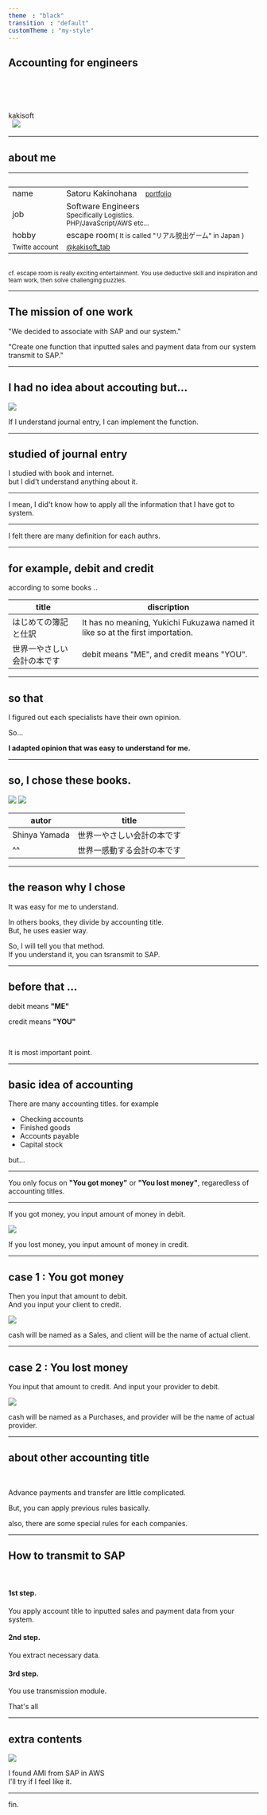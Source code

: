 ```yaml
---
theme　: "black"
transition　: "default"
customTheme : "my-style"
---
```

## Accounting for engineers

<br>
<br>
<br>
<br>
kakisoft
<br>
&nbsp;&nbsp;<img src="./assets/kakisoft_log
.png" style="max-width: 10%;">

---

## about me

&nbsp;  |  &nbsp;
-------------|---------------
name       | Satoru Kakinohana &nbsp;&nbsp;&nbsp;<small><a href="https://kakisoft-portfolio-v2.netlify.com/">portfolio</a></small>
job        | Software Engineers<br><small>Specifically Logistics.<br>PHP/JavaScript/AWS etc...</small>  
hobby      | escape room<small>( It is called "リアル脱出ゲーム" in Japan )</small>  
<small>Twitte account</small> | <small>[@kakisoft_tab](https://twitter.com/kakisoft_tab)</small>

<br>

<small>
cf. escape room is really exciting entertainment.  
You use deductive skill and inspiration and team work, then solve challenging puzzles.</small>

---

## The mission of one work

"We decided to associate with SAP and our system."  

"Create one function that inputted sales and payment data from our system transmit to SAP."  

---

## I had no idea about accouting but...  

<img src="./assets/001.png" style="max-width: 60%;">  

If I understand journal entry, I can implement the function.  

---

## studied of journal entry

I studied with book and internet.   
but I did't understand anything about it.  

---

I mean, I did't know how to apply all the information that I have got to system.  

---

I felt there are many definition for each authrs.  

---

## for example, debit and credit

according to some books ..

title | discription
-------------|---------------
はじめての簿記と仕訳       | It has no meaning, Yukichi Fukuzawa named it like so at the first importation.  
世界一やさしい会計の本です           | debit means "ME", and credit means "YOU".  


---

## so that

I figured out each specialists have their own opinion.  

So...  

**I adapted opinion that was easy to understand for me.**  

---

## so, I chose these books.

<img src="./assets/002.png" style="max-width: 20%;">  
<img src="./assets/003.png" style="max-width: 20%;">  

autor | title
-------------|---------------
Shinya Yamada       | 世界一やさしい会計の本です
^^           | 世界一感動する会計の本です

---

## the reason why I chose

It was easy for me to understand.  

In others books, they divide by accounting title.  
But, he uses easier way.  

So, I will tell you that method.  
If you understand it, you can tsransmit to SAP.  

---

## before that ...

debit means **"ME"**  

credit means **"YOU"**  

<br>

It is most important point.  

---

## basic idea of accounting

There are many accounting titles.
for example  

 * Checking accounts
 * Finished goods
 * Accounts payable
 * Capital stock

but...  

---

You only focus on **"You got money"** or **"You lost money"**, regaredless of accounting titles.  

---

If you got money, you input amount of money in debit.  

<img src="./assets/004.png">  

If you lost money, you input amount of money in credit.  

---

## case 1 : You got money  

Then you input that amount to debit.  
And you input your client to credit.  

<img src="./assets/005.png">  

cash will be named as a Sales,
and client will be the name of actual client.  

---

## case 2 : You lost money  

You input that amount to credit.
And input your provider to debit.

<img src="./assets/006.png">  

cash will be named as a Purchases,
and provider will be the name of actual provider.

---

## about other accounting title

<br>

Advance payments and transfer are little complicated.  

But, you can apply previous rules basically.  

also, there are some special rules for each companies.  

---

## How to transmit to SAP

<br>

#### 1st step.
You apply account title to inputted sales and payment data from your system.  

#### 2nd step.
You extract necessary data.  

#### 3rd step.
You use transmission module.  


That's all  

---

## extra contents

<img src="./assets/007.png">  

I found AMI from SAP in AWS  
I'll try if I feel like it.  

---

fin.
